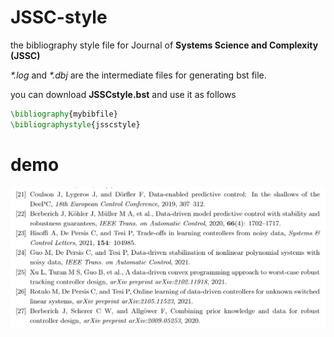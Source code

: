 # JSSC-style
the bibliography style file for Journal of **Systems Science and Complexity (JSSC)**

_*.log_ and _*.dbj_ are the intermediate files for generating bst file.

you can download **JSSCstyle.bst** and use it as follows

```latex
\bibliography{mybibfile}
\bibliographystyle{jsscstyle}
```

# demo
![](temp.png)
